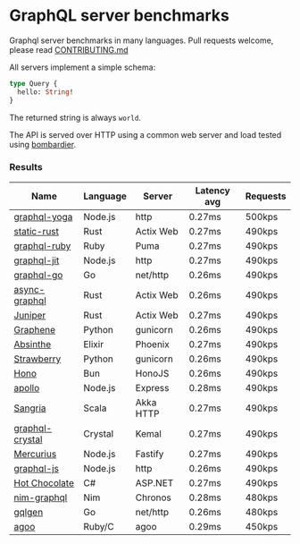 <!-- README.md is generated from README.ecr, do not edit -->

# GraphQL server benchmarks

Graphql server benchmarks in many languages. Pull requests welcome, please read [CONTRIBUTING.md](CONTRIBUTING.md)

All servers implement a simple schema:

```graphql
type Query {
  hello: String!
}
```

The returned string is always `world`.

The API is served over HTTP using a common web server and load tested using [bombardier](https://github.com/codesenberg/bombardier).

### Results

| Name                          | Language      | Server          | Latency avg      | Requests      |
| ----------------------------  | ------------- | --------------- | ---------------- | ------------- |
| [graphql-yoga](https://github.com/dotansimha/graphql-yoga) | Node.js | http | 0.27ms | 500kps |
| [static-rust](https://actix.rs/) | Rust | Actix Web | 0.27ms | 490kps |
| [graphql-ruby](https://github.com/rmosolgo/graphql-ruby) | Ruby | Puma | 0.27ms | 490kps |
| [graphql-jit](https://github.com/zalando-incubator/graphql-jit) | Node.js | http | 0.27ms | 490kps |
| [graphql-go](https://github.com/graphql-go/graphql) | Go | net/http | 0.26ms | 490kps |
| [async-graphql](https://github.com/async-graphql/async-graphql) | Rust | Actix Web | 0.26ms | 490kps |
| [Juniper](https://github.com/graphql-rust/juniper) | Rust | Actix Web | 0.27ms | 490kps |
| [Graphene](https://github.com/graphql-python/graphene) | Python | gunicorn | 0.26ms | 490kps |
| [Absinthe](https://github.com/absinthe-graphql/absinthe) | Elixir | Phoenix | 0.27ms | 490kps |
| [Strawberry](https://github.com/strawberry-graphql/strawberry) | Python | gunicorn | 0.26ms | 490kps |
| [Hono](https://github.com/honojs/graphql-server) | Bun | HonoJS | 0.26ms | 490kps |
| [apollo](https://github.com/apollographql/apollo-server) | Node.js | Express | 0.28ms | 490kps |
| [Sangria](https://github.com/sangria-graphql/sangria) | Scala | Akka HTTP | 0.27ms | 490kps |
| [graphql-crystal](https://github.com/graphql-crystal/graphql) | Crystal | Kemal | 0.27ms | 490kps |
| [Mercurius](https://github.com/mercurius-js/mercurius) | Node.js | Fastify | 0.27ms | 490kps |
| [graphql-js](https://github.com/graphql/graphql-js) | Node.js | http | 0.26ms | 490kps |
| [Hot Chocolate](https://github.com/ChilliCream/hotchocolate) | C# | ASP.NET | 0.27ms | 490kps |
| [nim-graphql](https://github.com/status-im/nim-graphql) | Nim | Chronos | 0.28ms | 480kps |
| [gqlgen](https://github.com/99designs/gqlgen) | Go | net/http | 0.26ms | 480kps |
| [agoo](https://github.com/ohler55/agoo) | Ruby/C | agoo | 0.29ms | 450kps |
